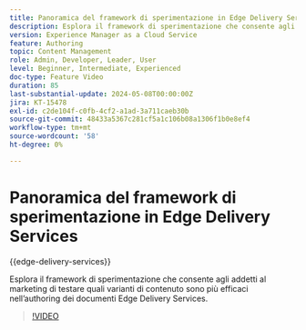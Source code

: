 ```yaml
---
title: Panoramica del framework di sperimentazione in Edge Delivery Services
description: Esplora il framework di sperimentazione che consente agli addetti al marketing di testare quali varianti di contenuto sono più efficaci nell’authoring dei documenti Edge Delivery Services.
version: Experience Manager as a Cloud Service
feature: Authoring
topic: Content Management
role: Admin, Developer, Leader, User
level: Beginner, Intermediate, Experienced
doc-type: Feature Video
duration: 85
last-substantial-update: 2024-05-08T00:00:00Z
jira: KT-15478
exl-id: c2de104f-c0fb-4cf2-a1ad-3a711caeb30b
source-git-commit: 48433a5367c281cf5a1c106b08a1306f1b0e8ef4
workflow-type: tm+mt
source-wordcount: '58'
ht-degree: 0%

---
```


# Panoramica del framework di sperimentazione in Edge Delivery Services

{{edge-delivery-services}}

Esplora il framework di sperimentazione che consente agli addetti al marketing di testare quali varianti di contenuto sono più efficaci nell’authoring dei documenti Edge Delivery Services.

>[!VIDEO](https://video.tv.adobe.com/v/3429061/?learn=on)
